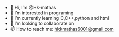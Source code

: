 - 👋 Hi, I’m @Hk-mathas
- 👀 I’m interested in programing
- 🌱 I’m currently learning C,C++,python and html
- 💞️ I’m looking to collaborate on 
- 📫 How to reach me: hkkmathas6001@gmail.com

<!---
Hk-mathas/Hk-mathas is a ✨ special ✨ repository because its `README.md` (this file) appears on your GitHub profile.
You can click the Preview link to take a look at your changes.
--->

